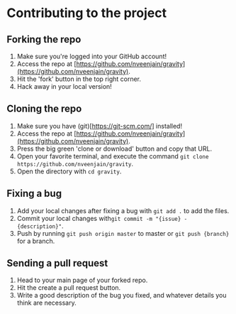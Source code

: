 # Contributing to the project

## Forking the repo
1. Make sure you're logged into your GitHub account!
2. Access the repo at [https://github.com/nveenjain/gravity](https://github.com/nveenjain/gravity).
3. Hit the 'fork' button in the top right corner.
4. Hack away in your local version!

## Cloning the repo
1. Make sure you have (git)[https://git-scm.com/] installed!
2. Access the repo at [https://github.com/nveenjain/gravity](https://github.com/nveenjain/gravity).
3. Press the big green 'clone or download' button and copy that URL.
4. Open your favorite terminal, and execute the command `git clone https://github.com/nveenjain/gravity`.
5. Open the directory with `cd gravity`.

## Fixing a bug
1. Add your local changes after fixing a bug with `git add .` to add the files.
2. Commit your local changes with`git commit -m "{issue} - {description}"`.
3. Push by running `git push origin master` to master or `git push {branch}` for a branch.

## Sending a pull request
1. Head to your main page of your forked repo.
2. Hit the create a pull request button.
3. Write a good description of the bug you fixed, and whatever details you think are necessary.
